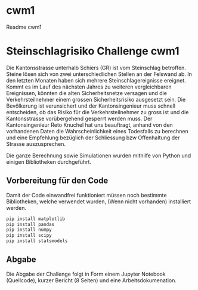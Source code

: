 # cwm1
Readme cwm1

# Steinschlagrisiko Challenge cwm1

Die Kantonsstrasse unterhalb Schiers (GR) ist vom Steinschlag betroffen. Steine lösen sich von zwei unterschiedlichen Stellen an der Felswand ab. In den letzten Monaten haben sich mehrere Steinschlagereignisse ereignet. Kommt es im Lauf des nächsten Jahres zu weiteren vergleichbaren Ereignissen, könnten die alten Sicherheitsnetze versagen und die Verkehrsteilnehmer einem grossen Sicherheitsrisiko ausgesetzt sein. Die Bevölkerung ist verunsichert und der Kantonsingenieur muss schnell entscheiden, ob das Risiko für die Verkehrsteilnehmer zu gross ist und die Kantonsstrasse vorübergehend gesperrt werden muss. 
Der Kantonsingenieur Reto Knuchel hat uns beauftragt, anhand von den vorhandenen Daten die Wahrscheinlichkeit eines Todesfalls zu berechnen und eine Empfehlung bezüglich der Schliessung bzw Offenhaltung der Strasse auszusprechen.

Die ganze Berechnung sowie Simulationen wurden mithilfe von Python und einigen Bibliotheken durchgeführt.

## Vorbereitung für den Code

Damit der Code einwandfrei funktioniert müssen noch bestimmte Bibliotheken, welche verwendet wurden, (Wenn nicht vorhanden) installiert werden.

```bash
pip install matplotlib
pip install pandas
pip install numpy
pip install scipy
pip install statsmodels
``` 
## Abgabe
Die Abgabe der Challenge folgt in Form einem Jupyter Notebook (Quellcode), kurzer Bericht (8 Seiten) und eine Arbeitsdokumenation.
